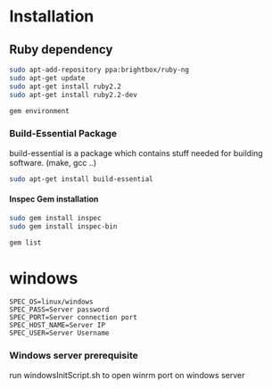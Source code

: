 
# Installation

## Ruby dependency
```bash
sudo apt-add-repository ppa:brightbox/ruby-ng
sudo apt-get update
sudo apt-get install ruby2.2
sudo apt-get install ruby2.2-dev

gem environment
```
### Build-Essential Package  

build-essential is a package which contains stuff needed for building software. (make, gcc ..)
```bash
sudo apt-get install build-essential
```

#### Inspec Gem installation
```bash
sudo gem install inspec
sudo gem install inspec-bin

gem list
```

# windows

```
SPEC_OS=linux/windows
SPEC_PASS=Server password
SPEC_PORT=Server connection port
SPEC_HOST_NAME=Server IP 
SPEC_USER=Server Username
```

### Windows server prerequisite
run windowsInitScript.sh to open winrm port on windows server

